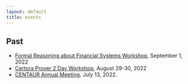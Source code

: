 ```yaml
---
layout: default
title: events
---
```


## Past
- [Formal Reasoning about Financial Systems Workshop](https://reasoningaboutfinancialsystems.org/), September 1, 2022
- [Certora Prover 2 Day Workshop](https://www.certora.com/events/certora-prover-2-day-workshop/), August 29-30, 2022
- [CENTAUR Annual Meeting](event_centaur_2022.html), July 13, 2022.
